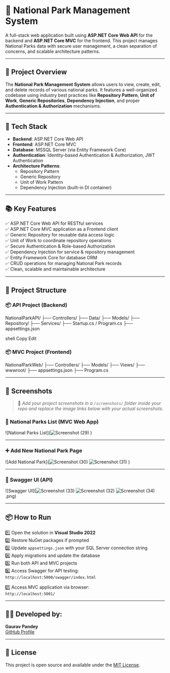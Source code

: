 # 🌲 National Park Management System

A full-stack web application built using **ASP.NET Core Web API** for the backend and **ASP.NET Core MVC** for the frontend. This project manages National Parks data with secure user management, a clean separation of concerns, and scalable architecture patterns.

---

## 📌 Project Overview

The **National Park Management System** allows users to view, create, edit, and delete records of various national parks. It features a well-organized codebase using industry best practices like **Repository Pattern**, **Unit of Work**, **Generic Repositories**, **Dependency Injection**, and proper **Authentication & Authorization** mechanisms.

---

## 🚀 Tech Stack

- **Backend**: ASP.NET Core Web API
- **Frontend**: ASP.NET Core MVC
- **Database**: MSSQL Server (via Entity Framework Core)
- **Authentication**: Identity-based Authentication & Authorization, JWT Authentication
- **Architecture Patterns**:
  - Repository Pattern
  - Generic Repository
  - Unit of Work Pattern
  - Dependency Injection (built-in DI container)

---

## 📚 Key Features

✅ ASP.NET Core Web API for RESTful services  
✅ ASP.NET Core MVC application as a Frontend client  
✅ Generic Repository for reusable data access logic  
✅ Unit of Work to coordinate repository operations  
✅ Secure Authentication & Role-based Authorization  
✅ Dependency Injection for service & repository management  
✅ Entity Framework Core for database ORM  
✅ CRUD operations for managing National Park records  
✅ Clean, scalable and maintainable architecture  

---

## 📂 Project Structure

### 📦 API Project (Backend)

NationalParkAPI/
├── Controllers/
├── Data/
├── Models/
├── Repository/
├── Services/
├── Startup.cs / Program.cs
├── appsettings.json

shell
Copy
Edit

### 📦 MVC Project (Frontend)

NationalParkWeb/
├── Controllers/
├── Models/
├── Views/
├── wwwroot/
├── appsettings.json
├── Program.cs

---

## 📸 Screenshots

> 📌 *Add your project screenshots in a `/screenshots/` folder inside your repo and replace the image links below with your actual screenshots.*

### 🌲 National Parks List (MVC Web App)
![National Parks List](![Screenshot (29)](https://github.com/user-attachments/assets/d1df30ea-527c-44c8-9199-25780ac70272)
)

---

### ➕ Add New National Park Page
![Add National Park](![Screenshot (30)](https://github.com/user-attachments/assets/31859c4f-2725-4bdc-979f-1cfe04d37c2e)
![Screenshot (31)](https://github.com/user-attachments/assets/75ebd110-ca67-4c1f-bace-b9b8f83f5573)
)

---

### 📑 Swagger UI (API)
![Swagger UI](![Screenshot (33)](https://github.com/user-attachments/assets/facdcdab-343b-4af2-bffb-cc3100ad4552)
![Screenshot (32)](https://github.com/user-attachments/assets/70e65180-8c55-4b36-b0e3-9bf21734e0b9)
![Screenshot (34)](https://github.com/user-attachments/assets/45b7bfa5-a1ec-4042-9a2f-404476e1a784)
.png)

---

## 📦 How to Run

1️⃣ Open the solution in **Visual Studio 2022**  
2️⃣ Restore NuGet packages if prompted  
3️⃣ Update `appsettings.json` with your SQL Server connection string  
4️⃣ Apply migrations and update the database  
5️⃣ Run both API and MVC projects  
6️⃣ Access Swagger for API testing:  
`http://localhost:5000/swagger/index.html`

7️⃣ Access MVC application via browser:  
`http://localhost:5001/`

---

## 👨‍💻 Developed by:

**Gaurav Pandey**  
[GitHub Profile](https://github.com/Gaurav-Official)

---

## 📄 License

This project is open source and available under the [MIT License](LICENSE).
